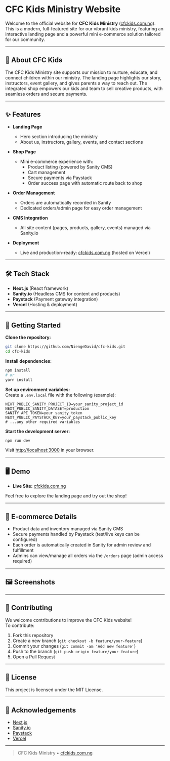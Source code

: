# CFC Kids Ministry Website

Welcome to the official website for **CFC Kids Ministry** ([cfckids.com.ng](https://cfckids.com.ng)). This is a modern, full-featured site for our vibrant kids ministry, featuring an interactive landing page and a powerful mini e-commerce solution tailored for our community.

---

## 🧒 About CFC Kids

The CFC Kids Ministry site supports our mission to nurture, educate, and connect children within our ministry. The landing page highlights our story, instructors, event gallery, and gives parents a way to reach out. The integrated shop empowers our kids and team to sell creative products, with seamless orders and secure payments.

---

## ✨ Features

- **Landing Page**  
  - Hero section introducing the ministry
  - About us, instructors, gallery, events, and contact sections

- **Shop Page**  
  - Mini e-commerce experience with:
    - Product listing (powered by Sanity CMS)
    - Cart management
    - Secure payments via Paystack
    - Order success page with automatic route back to shop

- **Order Management**  
  - Orders are automatically recorded in Sanity
  - Dedicated orders/admin page for easy order management

- **CMS Integration**  
  - All site content (pages, products, gallery, events) managed via Sanity.io

- **Deployment**  
  - Live and production-ready: [cfckids.com.ng](https://cfckids.com.ng) (hosted on Vercel)

---

## 🛠️ Tech Stack

- **Next.js** (React framework)
- **Sanity.io** (Headless CMS for content and products)
- **Paystack** (Payment gateway integration)
- **Vercel** (Hosting & deployment)

---

## 🚀 Getting Started

**Clone the repository:**
```bash
git clone https://github.com/NiengeDavid/cfc-kids.git
cd cfc-kids
```

**Install dependencies:**
```bash
npm install
# or
yarn install
```

**Set up environment variables:**  
Create a `.env.local` file with the following (example):
```
NEXT_PUBLIC_SANITY_PROJECT_ID=your_sanity_project_id
NEXT_PUBLIC_SANITY_DATASET=production
SANITY_API_TOKEN=your_sanity_token
NEXT_PUBLIC_PAYSTACK_KEY=your_paystack_public_key
# ...any other required variables
```

**Start the development server:**
```bash
npm run dev
```
Visit [http://localhost:3000](http://localhost:3000) in your browser.

---

## 🖥️ Demo

- **Live Site:** [cfckids.com.ng](https://cfckids.com.ng)

Feel free to explore the landing page and try out the shop!

---

## 🛒 E-commerce Details

- Product data and inventory managed via Sanity CMS
- Secure payments handled by Paystack (test/live keys can be configured)
- Each order is automatically created in Sanity for admin review and fulfillment
- Admins can view/manage all orders via the `/orders` page (admin access required)

---

## 🖼️ Screenshots

<!-- Add screenshots here when available -->
<!-- Example:
![Landing Page](docs/screenshots/landing.png)
![Shop Page](docs/screenshots/shop.png)
-->

---

## 📝 Contributing

We welcome contributions to improve the CFC Kids website!  
To contribute:

1. Fork this repository
2. Create a new branch (`git checkout -b feature/your-feature`)
3. Commit your changes (`git commit -am 'Add new feature'`)
4. Push to the branch (`git push origin feature/your-feature`)
5. Open a Pull Request

---

## 📄 License

This project is licensed under the MIT License.

---

## 🙏 Acknowledgements

- [Next.js](https://nextjs.org/)
- [Sanity.io](https://www.sanity.io/)
- [Paystack](https://paystack.com/)
- [Vercel](https://vercel.com/)

---

> CFC Kids Ministry • [cfckids.com.ng](https://cfckids.com.ng)
